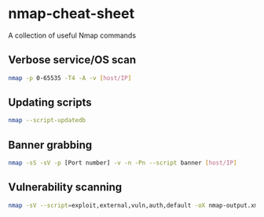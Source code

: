 # nmap-cheat-sheet
A collection of useful Nmap commands

## Verbose service/OS scan

```Bash
nmap -p 0-65535 -T4 -A -v [host/IP]
```

## Updating scripts
```Bash
nmap --script-updatedb
```

## Banner grabbing
```Bash
nmap -sS -sV -p [Port number] -v -n -Pn --script banner [host/IP]
```

## Vulnerability scanning
```Bash
nmap -sV --script=exploit,external,vuln,auth,default -oX nmap-output.xml --webxml [host/IP]
```

